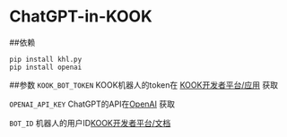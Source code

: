 # ChatGPT-in-KOOK

##依赖
```
pip install khl.py
pip install openai
```

##参数
`KOOK_BOT_TOKEN` KOOK机器人的token在 [KOOK开发者平台/应用](https://developer.kookapp.cn/app/index) 获取

`OPENAI_API_KEY` ChatGPT的API在[OpenAI](https://platform.openai.com/account/api-keys) 获取

`BOT_ID` 机器人的用户ID[KOOK开发者平台/文档](https://developer.kookapp.cn/doc/event/user) 